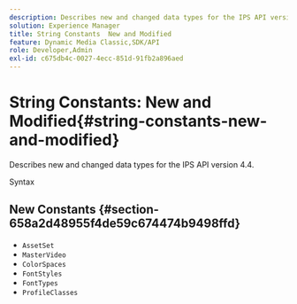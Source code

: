 ```yaml
---
description: Describes new and changed data types for the IPS API version 4.4.
solution: Experience Manager
title: String Constants  New and Modified
feature: Dynamic Media Classic,SDK/API
role: Developer,Admin
exl-id: c675db4c-0027-4ecc-851d-91fb2a896aed
---
```

# String Constants: New and Modified{#string-constants-new-and-modified}

Describes new and changed data types for the IPS API version 4.4.

 Syntax 

## New Constants {#section-658a2d48955f4de59c674474b9498ffd}

* `AssetSet` 
* `MasterVideo` 
* `ColorSpaces` 
* `FontStyles` 
* `FontTypes` 
* `ProfileClasses`

<!--
Note: Can't tell from original docs if these are new or changes. Calling 'em new by default.
-->
